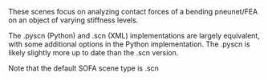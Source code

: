 These scenes focus on analyzing contact forces of a bending pneunet/FEA on an object of varying stiffness levels.

The .pyscn (Python) and .scn (XML) implementations are largely equivalent, with some additional options in the Python implementation.
The .pyscn is likely slightly more up to date than the .scn version.

Note that the default SOFA scene type is .scn
